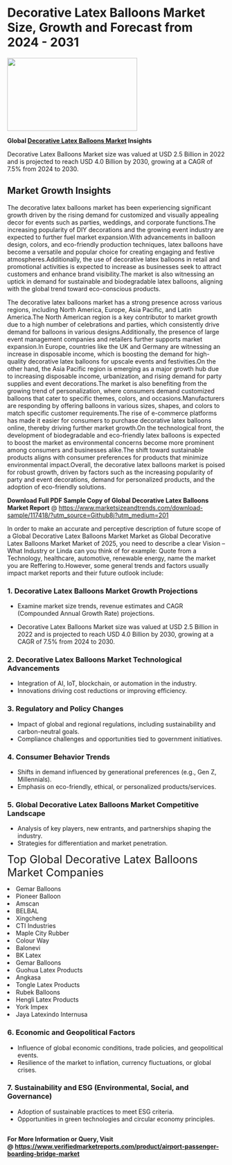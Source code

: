 <H1>Decorative Latex Balloons Market Size, Growth and Forecast from 2024 - 2031</H1><img class="aligncenter size-medium wp-image-584254" src="https://thirdeyenews.in/wp-content/uploads/2024/09/Global-Market-Research-300x168.jpeg" alt="" width="300" height="168" /><p><strong>Global&nbsp;<a href="https://www.marketsizeandtrends.com/download-sample/117418/?utm_source=Github8j?utm_medium=201">Decorative Latex Balloons Market</a> Insights</strong></p><p>Decorative Latex Balloons Market size was valued at USD 2.5 Billion in 2022 and is projected to reach USD 4.0 Billion by 2030, growing at a CAGR of 7.5% from 2024 to 2030.</p><p><h2>Market Growth Insights</h2> <p>The decorative latex balloons market has been experiencing significant growth driven by the rising demand for customized and visually appealing decor for events such as parties, weddings, and corporate functions.The increasing popularity of DIY decorations and the growing event industry are expected to further fuel market expansion.With advancements in balloon design, colors, and eco-friendly production techniques, latex balloons have become a versatile and popular choice for creating engaging and festive atmospheres.Additionally, the use of decorative latex balloons in retail and promotional activities is expected to increase as businesses seek to attract customers and enhance brand visibility.The market is also witnessing an uptick in demand for sustainable and biodegradable latex balloons, aligning with the global trend toward eco-conscious products.</p> <p>The decorative latex balloons market has a strong presence across various regions, including North America, Europe, Asia Pacific, and Latin America.The North American region is a key contributor to market growth due to a high number of celebrations and parties, which consistently drive demand for balloons in various designs.Additionally, the presence of large event management companies and retailers further supports market expansion.In Europe, countries like the UK and Germany are witnessing an increase in disposable income, which is boosting the demand for high-quality decorative latex balloons for upscale events and festivities.On the other hand, the Asia Pacific region is emerging as a major growth hub due to increasing disposable income, urbanization, and rising demand for party supplies and event decorations.The market is also benefiting from the growing trend of personalization, where consumers demand customized balloons that cater to specific themes, colors, and occasions.Manufacturers are responding by offering balloons in various sizes, shapes, and colors to match specific customer requirements.The rise of e-commerce platforms has made it easier for consumers to purchase decorative latex balloons online, thereby driving further market growth.On the technological front, the development of biodegradable and eco-friendly latex balloons is expected to boost the market as environmental concerns become more prominent among consumers and businesses alike.The shift toward sustainable products aligns with consumer preferences for products that minimize environmental impact.Overall, the decorative latex balloons market is poised for robust growth, driven by factors such as the increasing popularity of party and event decorations, demand for personalized products, and the adoption of eco-friendly solutions.<p><span class=""><strong>Download Full PDF Sample Copy of Global Decorative Latex Balloons Market Report</strong> @ <a href="https://www.marketsizeandtrends.com/download-sample/117418/?utm_source=Github8j?utm_medium=201" target="_blank">https://www.marketsizeandtrends.com/download-sample/117418/?utm_source=Github8j?utm_medium=201</a></span></p><p>In order to make an accurate and perceptive description of future scope of a Global&nbsp;Decorative Latex Balloons Market Market as Global&nbsp;Decorative Latex Balloons Market Market of 2025, you need to describe a clear Vision &ndash; What Industry or Linda can you think of for example: Quote from a Technology, healthcare, automotive, renewable energy, name the market you are Reffering to.However, some general trends and factors usually impact market reports and their future outlook include:</p><h3>1.&nbsp;<strong>Decorative Latex Balloons Market Growth Projections</strong></h3><ul><li>Examine market size trends, revenue estimates and CAGR (Compounded Annual Growth Rate) projections.</li><li><p>Decorative Latex Balloons Market size was valued at USD 2.5 Billion in 2022 and is projected to reach USD 4.0 Billion by 2030, growing at a CAGR of 7.5% from 2024 to 2030.</p></li></ul><h3>2.&nbsp;<strong>Decorative Latex Balloons Market Technological Advancements</strong></h3><ul><li>Integration of AI, IoT, blockchain, or automation in the industry.</li><li>Innovations driving cost reductions or improving efficiency.</li></ul><h3>3.&nbsp;<strong>Regulatory and Policy Changes</strong></h3><ul><li>Impact of global and regional regulations, including sustainability and carbon-neutral goals.</li><li>Compliance challenges and opportunities tied to government initiatives.</li></ul><h3>4.&nbsp;<strong>Consumer Behavior Trends</strong></h3><ul><li>Shifts in demand influenced by generational preferences (e.g., Gen Z, Millennials).</li><li>Emphasis on eco-friendly, ethical, or personalized products/services.</li></ul><h3>5.&nbsp;<strong>Global Decorative Latex Balloons Market Competitive Landscape</strong></h3><ul><li>Analysis of key players, new entrants, and partnerships shaping the industry.</li><li>Strategies for differentiation and market penetration.</li></ul><p data-pm-slice="1 1 []"><span style="color: inherit; font-family: inherit; font-size: 25px;">Top Global Decorative Latex Balloons Market Companies</span></p><div class="" data-test-id=""><p><li>Gemar Balloons</li><li> Pioneer Balloon</li><li> Amscan</li><li> BELBAL</li><li> Xingcheng</li><li> CTI Industries</li><li> Maple City Rubber</li><li> Colour Way</li><li> Balonevi</li><li> BK Latex</li><li> Gemar Balloons</li><li> Guohua Latex Products</li><li> Angkasa</li><li> Tongle Latex Products</li><li> Rubek Balloons</li><li> Hengli Latex Products</li><li> York Impex</li><li> Jaya Latexindo Internusa</li></p></div><h3>6.&nbsp;<strong>Economic and Geopolitical Factors</strong></h3><ul><li>Influence of global economic conditions, trade policies, and geopolitical events.</li><li>Resilience of the market to inflation, currency fluctuations, or global crises.</li></ul><h3>7.&nbsp;<strong>Sustainability and ESG (Environmental, Social, and Governance)</strong></h3><ul><li>Adoption of sustainable practices to meet ESG criteria.</li><li>Opportunities in green technologies and circular economy principles.</li></ul><h2><strong style="font-size: 14px;">For More Information or Query, Visit @&nbsp;</strong><a style="background-color: #ffffff; font-size: 14px;" href="https://www.marketsizeandtrends.com/report/decorative-latex-balloons-market/" target="_blank">https://www.verifiedmarketreports.com/product/airport-passenger-boarding-bridge-market</a></h2>